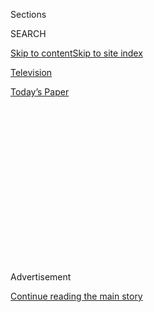 <div id="app">

<div>

<div>

<div>

<div class="NYTAppHideMasthead css-1q2w90k e1suatyy0">

<div class="section css-ui9rw0 e1suatyy2">

<div class="css-eph4ug er09x8g0">

<div class="css-6n7j50">

</div>

<span class="css-1dv1kvn">Sections</span>

<div class="css-10488qs">

<span class="css-1dv1kvn">SEARCH</span>

</div>

[Skip to content](#site-content)[Skip to site
index](#site-index)

</div>

<div id="masthead-section-label" class="css-1wr3we4 eaxe0e00">

[Television](https://www.nytimes.com/section/arts/television)

</div>

<div class="css-10698na e1huz5gh0">

</div>

</div>

<div id="masthead-bar-one" class="section hasLinks css-15hmgas e1csuq9d3">

<div class="css-uqyvli e1csuq9d0">

</div>

<div class="css-1uqjmks e1csuq9d1">

</div>

<div class="css-9e9ivx">

[](https://myaccount.nytimes.com/auth/login?response_type=cookie&client_id=vi)

</div>

<div class="css-1bvtpon e1csuq9d2">

[Today’s
Paper](https://www.nytimes.com/section/todayspaper)

</div>

</div>

</div>

</div>

<div data-aria-hidden="false">

<div id="site-content" data-role="main">

<div>

<div class="css-1aor85t" style="opacity:0.000000001;z-index:-1;visibility:hidden">

<div class="css-1hqnpie">

<div class="css-epjblv">

<span class="css-17xtcya">[Television](/section/arts/television)</span><span class="css-x15j1o">|</span><span class="css-fwqvlz">Jimmy
Fallon to Trump: ‘How Long a Delay Are We Talking
About?’</span>

</div>

<div class="css-k008qs">

<div class="css-1iwv8en">

<span class="css-18z7m18"></span>

<div>

</div>

</div>

<span class="css-1n6z4y">https://nyti.ms/3fbhrrT</span>

<div class="css-1705lsu">

<div class="css-4xjgmj">

<div class="css-4skfbu" data-role="toolbar" data-aria-label="Social Media Share buttons, Save button, and Comments Panel with current comment count" data-testid="share-tools">

  - 
  - 
  - 
  - 
    
    <div class="css-6n7j50">
    
    </div>

  - 
  - 

</div>

</div>

</div>

</div>

</div>

</div>

<div id="NYT_TOP_BANNER_REGION" class="css-13pd83m">

</div>

<div id="top-wrapper" class="css-1sy8kpn">

<div id="top-slug" class="css-l9onyx">

Advertisement

</div>

[Continue reading the main
story](#after-top)

<div class="ad top-wrapper" style="text-align:center;height:100%;display:block;min-height:250px">

<div id="top" class="place-ad" data-position="top" data-size-key="top">

</div>

</div>

<div id="after-top">

</div>

</div>

<div>

<div id="sponsor-wrapper" class="css-1hyfx7x">

<div id="sponsor-slug" class="css-19vbshk">

Supported by

</div>

[Continue reading the main
story](#after-sponsor)

<div id="sponsor" class="ad sponsor-wrapper" style="text-align:center;height:100%;display:block">

</div>

<div id="after-sponsor">

</div>

</div>

<div class="css-186x18t">

Best of Late Night

</div>

<div class="css-1vkm6nb ehdk2mb0">

# Jimmy Fallon to Trump: ‘How Long a Delay Are We Talking About?’

</div>

Fallon wonders just how far back he wants to push the election: “Months,
like your response to Covid? Years, like your response to Putin? Or
decades, like a hug for Don Jr.?”

<div class="css-79elbk" data-testid="photoviewer-wrapper">

<div class="css-z3e15g" data-testid="photoviewer-wrapper-hidden">

</div>

<div class="css-1a48zt4 ehw59r15" data-testid="photoviewer-children">

![<span class="css-16f3y1r e13ogyst0" data-aria-hidden="true">President
Trump is “like that friend who’s been crashing at your house for a while
but keeps dropping hints he might need some more time,” Jimmy Fallon
said on “The Tonight
Show.”</span><span class="css-cnj6d5 e1z0qqy90" itemprop="copyrightHolder"><span class="css-1ly73wi e1tej78p0">Credit...</span><span><span>NBC</span></span></span>](https://static01.nyt.com/images/2020/07/31/arts/31latenight/31latenight-articleLarge.png?quality=75&auto=webp&disable=upscale)

</div>

</div>

<div class="css-18e8msd">

<div class="css-vp77d3 epjyd6m0">

<div class="css-1baulvz">

By <span class="css-1baulvz last-byline" itemprop="name">Trish
Bendix</span>

</div>

</div>

  - July 31,
    2020

  - 
    
    <div class="css-4xjgmj">
    
    <div class="css-d8bdto" data-role="toolbar" data-aria-label="Social Media Share buttons, Save button, and Comments Panel with current comment count" data-testid="share-tools">
    
      - 
      - 
      - 
      - 
        
        <div class="css-6n7j50">
        
        </div>
    
      - 
      - 
    
    </div>
    
    </div>

</div>

</div>

<div class="section meteredContent css-1r7ky0e" name="articleBody" itemprop="articleBody">

<div class="css-1fanzo5 StoryBodyCompanionColumn">

<div class="css-53u6y8">

*Welcome to Best of Late Night, a rundown of the previous night’s
highlights that lets you sleep — and lets us get paid to watch comedy.
We’re all stuck at home at the moment, so here are the* [*50 best movies
on Netflix right
now*](https://www.nytimes.com/interactive/2020/arts/television/best-movies-on-netflix.html)*.*

## Like ‘a Group Text to Bail on Happy Hour’

Trailing badly in the polls, President Trump on Thursday [floated the
idea of postponing the
election](https://www.nytimes.com/2020/07/30/us/politics/trump-delay-2020-election.html)
(which he can’t do), claiming on Twitter that voting by mail would cause
major problems (for which there’s no evidence).

</div>

</div>

<div class="css-nj25e3">

> With Universal Mail-In Voting (not Absentee Voting, which is good),
> 2020 will be the most INACCURATE & FRAUDULENT Election in history. It
> will be a great embarrassment to the USA. Delay the Election until
> people can properly, securely and safely vote???
> 
> — Donald J. Trump (@realDonaldTrump)
> [July 30, 2020](https://twitter.com/realDonaldTrump/status/1288818160389558273?ref_src=twsrc%5Etfw)

</div>

<div class="css-1fanzo5 StoryBodyCompanionColumn">

<div class="css-53u6y8">

“It’s the presidential election. It’s not the release date for ‘Bill &
Ted 3,’” Jimmy Fallon said on “The Tonight Show.” He compared Trump to
“that friend who’s been crashing at your house for a while but keeps
dropping hints he might need some more time.”

</div>

</div>

<div class="css-cfo9c3">

</div>

<div class="css-1fanzo5 StoryBodyCompanionColumn">

<div class="css-53u6y8">

> “If he can’t deny it, pretty soon he’ll be like, *\[as Trump\]*
> ‘Republicans should all vote on Nov. 3, but we’ll have Democrats
> vote at a later date T.B.D.’” *— JIMMY FALLON*
> 
> “Americans were like, ‘How long a delay are we talking about here?
> Months, like your response to Covid? Years, like your response to
> Putin? Or decades, like a hug for Don Jr.? Just give us a hint.’” *—
> JIMMY FALLON*
> 
> “I’m not even sure that Trump understands what an alarming proposal
> this is. Because this is basically the move of a dictator. Trump is
> just casually throwing it out there with a tweet with a bunch of
> question marks, like he’s in a group text to bail on happy hour. *\[as
> Trump\] ‘*Hey, y’all, Nov. 3rd’s not great for me — maybe we
> reschedule to 2021?” *— TREVOR NOAH*

</div>

</div>

<div class="css-cfo9c3">

</div>

<div class="css-1fanzo5 StoryBodyCompanionColumn">

<div class="css-53u6y8">

> “And by the way, media, yes, there are some Republicans saying the
> election will happen on time. Stop giving them credit for that. That’s
> not a courageous stand. It’s just the bare minimum. Just because the
> bar is all the way on the floor doesn’t mean we have to give them
> credit for stepping over it. It’s like if your burnout son gets an ‘F’
> on a history final and you say, ‘Look who showed up and took the test.
> I’m so proud of you, Scooch\!’” *— SETH MEYERS*

## The Punchiest Punchlines (JetBlue Edition)

</div>

</div>

<div class="css-cfo9c3">

</div>

<div class="css-1fanzo5 StoryBodyCompanionColumn">

<div class="css-53u6y8">

> “So with the economy in crisis mode and deaths continuing to soar,
> obviously this is all bad for President Trump’s re-election hopes. And
> today, Trump came up with a brilliant new strategy for the election:
> Just don’t have one.” *— TREVOR NOAH*
> 
> “President Trump on Twitter this morning suggested postponing
> November’s presidential election, but just until the Republican
> Party can find a viable candidate.” *— SETH MEYERS*
> 
> “That’s right, Trump isn’t actually allowed to delay the election.
> Although not being allowed to do something has never stopped him
> before.” *— TREVOR NOAH*
> 
> “No, he can’t reschedule the election. For starters, both candidates
> are like 200 years old — I mean, we gotta keep things moving.” *—
> TREVOR NOAH*
> 
> “When they saw Trump’s tweet, JetBlue was like, ‘Trust us — when he
> says delayed, he means canceled.’” *— JIMMY FALLON*
> 
> “We’ll still have the election on Nov. 3, but he’ll probably just add
> a hundred days to August. And sure, maybe the court overturns it, but
> that might not happen until August 73rd.” *— TREVOR NOAH*

## The Bits Worth Watching

Desus and Mero spoke with the sports reporter Taylor Rooks about life
inside the N.B.A. bubble on Thursday night’s show.

</div>

</div>

<div class="css-cfo9c3">

</div>

<div class="css-1fanzo5 StoryBodyCompanionColumn">

<div class="css-53u6y8">

## Also, Check This Out

</div>

</div>

<div class="css-79elbk" data-testid="photoviewer-wrapper">

<div class="css-z3e15g" data-testid="photoviewer-wrapper-hidden">

</div>

<div class="css-1a48zt4 ehw59r15" data-testid="photoviewer-children">

![<span class="css-16f3y1r e13ogyst0" data-aria-hidden="true">The
25-year-old singer and songwriter Phoebe Bridgers shows us how “Kyoto”
transformed from a ballad into a rock song over
months.</span>](https://static01.nyt.com/images/2020/07/02/arts/music/30pm-briefing-us-DOAS-phoebe-onsite-copy-copy/DOAS-phoebe-onsite-articleLarge.jpg?quality=75&auto=webp&disable=upscale)

</div>

</div>

<div class="css-1fanzo5 StoryBodyCompanionColumn">

<div class="css-53u6y8">

[Phoebe Bridgers breaks down how she wrote her new track
“Kyoto.”](https://www.nytimes.com/2020/07/30/arts/music/phoebe-bridgers-kyoto.html)

</div>

</div>

</div>

<div>

</div>

<div>

</div>

<div>

</div>

<div>

<div id="bottom-wrapper" class="css-1ede5it">

<div id="bottom-slug" class="css-l9onyx">

Advertisement

</div>

[Continue reading the main
story](#after-bottom)

<div id="bottom" class="ad bottom-wrapper" style="text-align:center;height:100%;display:block;min-height:90px">

</div>

<div id="after-bottom">

</div>

</div>

</div>

</div>

</div>

## Site Index

<div>

</div>

## Site Information Navigation

  - [© <span>2020</span> <span>The New York Times
    Company</span>](https://help.nytimes.com/hc/en-us/articles/115014792127-Copyright-notice)

<!-- end list -->

  - [NYTCo](https://www.nytco.com/)
  - [Contact
    Us](https://help.nytimes.com/hc/en-us/articles/115015385887-Contact-Us)
  - [Work with us](https://www.nytco.com/careers/)
  - [Advertise](https://nytmediakit.com/)
  - [T Brand Studio](http://www.tbrandstudio.com/)
  - [Your Ad
    Choices](https://www.nytimes.com/privacy/cookie-policy#how-do-i-manage-trackers)
  - [Privacy](https://www.nytimes.com/privacy)
  - [Terms of
    Service](https://help.nytimes.com/hc/en-us/articles/115014893428-Terms-of-service)
  - [Terms of
    Sale](https://help.nytimes.com/hc/en-us/articles/115014893968-Terms-of-sale)
  - [Site
    Map](https://spiderbites.nytimes.com)
  - [Help](https://help.nytimes.com/hc/en-us)
  - [Subscriptions](https://www.nytimes.com/subscription?campaignId=37WXW)

</div>

</div>

</div>

</div>
